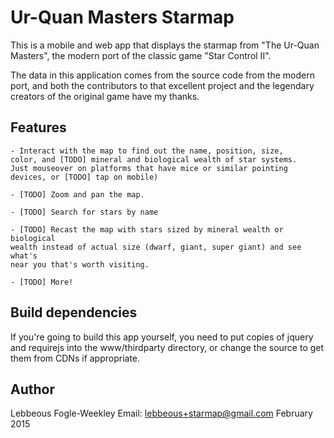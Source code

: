 Ur-Quan Masters Starmap
=======================

This is a mobile and web app that displays the starmap from "The
Ur-Quan Masters", the modern port of the classic game "Star Control II".

The data in this application comes from the source code from the modern
port, and both the contributors to that excellent project and the
legendary creators of the original game have my thanks.

Features
--------

    - Interact with the map to find out the name, position, size,
    color, and [TODO] mineral and biological wealth of star systems.
    Just mouseover on platforms that have mice or similar pointing
    devices, or [TODO] tap on mobile)

    - [TODO] Zoom and pan the map.

    - [TODO] Search for stars by name

    - [TODO] Recast the map with stars sized by mineral wealth or biological
    wealth instead of actual size (dwarf, giant, super giant) and see what's
    near you that's worth visiting.

    - [TODO] More!

Build dependencies
------------------

If you're going to build this app yourself, you need to put copies of
jquery and requirejs into the www/thirdparty directory, or change the
source to get them from CDNs if appropriate.

Author
------

Lebbeous Fogle-Weekley
Email: lebbeous+starmap@gmail.com
February 2015
